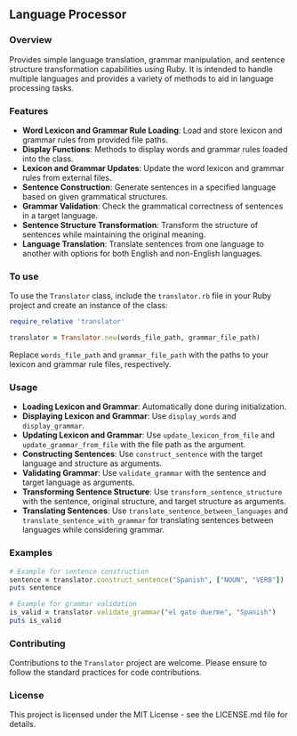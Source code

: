 

## Language Processor

### Overview
Provides simple language translation, grammar manipulation, and sentence structure transformation capabilities using Ruby. 
It is intended to handle multiple languages and provides a variety of methods to aid in language processing tasks.


### Features
- **Word Lexicon and Grammar Rule Loading**: Load and store lexicon and grammar rules from provided file paths.
- **Display Functions**: Methods to display words and grammar rules loaded into the class.
- **Lexicon and Grammar Updates**: Update the word lexicon and grammar rules from external files.
- **Sentence Construction**: Generate sentences in a specified language based on given grammatical structures.
- **Grammar Validation**: Check the grammatical correctness of sentences in a target language.
- **Sentence Structure Transformation**: Transform the structure of sentences while maintaining the original meaning.
- **Language Translation**: Translate sentences from one language to another with options for both English and non-English languages.

### To use
To use the `Translator` class, include the `translator.rb` file in your Ruby project and create an instance of the class:

```ruby
require_relative 'translator'

translator = Translator.new(words_file_path, grammar_file_path)
```

Replace `words_file_path` and `grammar_file_path` with the paths to your lexicon and grammar rule files, respectively.

### Usage
- **Loading Lexicon and Grammar**: Automatically done during initialization.
- **Displaying Lexicon and Grammar**: Use `display_words` and `display_grammar`.
- **Updating Lexicon and Grammar**: Use `update_lexicon_from_file` and `update_grammar_from_file` with the file path as the argument.
- **Constructing Sentences**: Use `construct_sentence` with the target language and structure as arguments.
- **Validating Grammar**: Use `validate_grammar` with the sentence and target language as arguments.
- **Transforming Sentence Structure**: Use `transform_sentence_structure` with the sentence, original structure, and target structure as arguments.
- **Translating Sentences**: Use `translate_sentence_between_languages` and `translate_sentence_with_grammar` for translating sentences between languages while considering grammar.

### Examples
```ruby
# Example for sentence construction
sentence = translator.construct_sentence("Spanish", ["NOUN", "VERB"])
puts sentence

# Example for grammar validation
is_valid = translator.validate_grammar("el gato duerme", "Spanish")
puts is_valid
```

### Contributing
Contributions to the `Translator` project are welcome. Please ensure to follow the standard practices for code contributions.

### License
This project is licensed under the MIT License - see the LICENSE.md file for details.